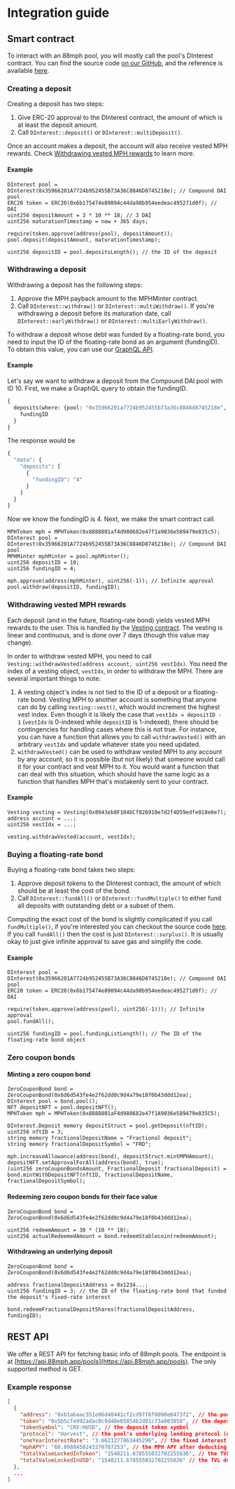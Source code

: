 # Integration guide

## Smart contract

To interact with an 88mph pool, you will mostly call the pool's DInterest contract. You can find the source code [on our GitHub](https://github.com/88mphapp/88mph-contracts/blob/master/contracts/DInterest.sol), and the reference is available [here](https://88mph.app/docs/smartcontract/#dinterest).

### Creating a deposit

Creating a deposit has two steps:

1. Give ERC-20 approval to the DInterest contract, the amount of which is at least the deposit amount.
2. Call `DInterest::deposit()` or `DInterest::multiDeposit()`.

Once an account makes a deposit, the account will also receive vested MPH rewards. Check [Withdrawing vested MPH rewards](#withdrawing-vested-mph-rewards) to learn more.

#### Example

```solidity
DInterest pool = DInterest(0x35966201A7724b952455B73A36C8846D8745218e); // Compound DAI pool
ERC20 token = ERC20(0x6b175474e89094c44da98b954eedeac495271d0f); // DAI
uint256 depositAmount = 3 * 10 ** 18; // 3 DAI
uint256 maturationTimestamp = now + 365 days;

require(token.approve(address(pool), depositAmount));
pool.deposit(depositAmount, maturationTimestamp);

uint256 depositID = pool.depositsLength(); // the ID of the deposit
```

### Withdrawing a deposit

Withdrawing a deposit has the following steps:

1. Approve the MPH payback amount to the MPHMinter contract.
2. Call `DInterest::withdraw()` or `DInterest::multiWithdraw()`. If you're withdrawing a deposit before its maturation date, call `DInterest::earlyWithdraw()` or `DInterest::multiEarlyWithdraw()`.

To withdraw a deposit whose debt was funded by a floating-rate bond, you need to input the ID of the floating-rate bond as an argument (fundingID). To obtain this value, you can use our [GraphQL API](https://thegraph.com/explorer/subgraph/bacon-labs/eighty-eight-mph).

#### Example

Let's say we want to withdraw a deposit from the Compound DAI pool with ID 10. First, we make a GraphQL query to obtain the fundingID.

```graphql
{
  deposits(where: {pool: "0x35966201a7724b952455b73a36c8846d8745218e", nftID: 10}) {
    fundingID
  }
}
```

The response would be

```graphql
{
  "data": {
    "deposits": [
      {
        "fundingID": "4"
      }
    ]
  }
}
```

Now we know the fundingID is 4. Next, we make the smart contract call.

```solidity
MPHToken mph = MPHToken(0x8888801af4d980682e47f1a9036e589479e835c5);
DInterest pool = DInterest(0x35966201A7724b952455B73A36C8846D8745218e); // Compound DAI pool
MPHMinter mphMinter = pool.mphMinter();
uint256 depositID = 10;
uint256 fundingID = 4;

mph.approve(address(mphMinter), uint256(-1)); // Infinite approval
pool.withdraw(depositID, fundingID);
```

### Withdrawing vested MPH rewards

Each deposit (and in the future, floating-rate bond) yields vested MPH rewards to the user. This is handled by the [Vesting contract](https://github.com/88mphapp/88mph-contracts/blob/master/contracts/rewards/Vesting.sol). The vesting is linear and continuous, and is done over 7 days (though this value may change).

In order to withdraw vested MPH, you need to call `Vesting::withdrawVested(address account, uint256 vestIdx)`. You need the index of a vesting object, `vestIdx`, in order to withdraw the MPH. There are several important things to note:

1. A vesting object's index is not tied to the ID of a deposit or a floating-rate bond. Vesting MPH to another account is something that anyone can do by calling `Vesting::vest()`, which would increment the highest vest index. Even though it is likely the case that `vestIdx = depositID - 1` (`vestIdx` is 0-indexed while `depositID` is 1-indexed), there should be contingencies for handling cases where this is not true. For instance, you can have a function that allows you to call `withdrawVested()` with an arbitrary `vestIdx` and update whatever state you need updated.
2. `withdrawVested()` can be used to withdraw vested MPH to any account by any account, so it is possible (but not likely) that someone would call it for your contract and vest MPH to it. You would want a function that can deal with this situation, which should have the same logic as a function that handles MPH that's mistakenly sent to your contract.

#### Example

```solidity
Vesting vesting = Vesting(0x8943eb8F104bCf826910e7d2f4D59edfe018e0e7);
address account = ...;
uint256 vestIdx = ...;

vesting.withdrawVested(account, vestIdx);
```

### Buying a floating-rate bond

Buying a floating-rate bond takes two steps:

1. Approve deposit tokens to the DInterest contract, the amount of which should be at least the cost of the bond.
2. Call `DInterest::fundAll()` or `DInterest::fundMultiple()` to either fund all deposits with outstanding debt or a subset of them.

Computing the exact cost of the bond is slightly complicated if you call `fundMultiple()`, if you're interested you can checkout the source code [here](https://github.com/88mphapp/88mph-contracts/blob/787e9571951840897fe4b36f9bf3d4b493620c5b/contracts/DInterest.sol#L292). If you call `fundAll()` then the cost is just `DInterest::surplus()`. It is usually okay to just give infinite approval to save gas and simplify the code.

#### Example

```solidity
DInterest pool = DInterest(0x35966201A7724b952455B73A36C8846D8745218e); // Compound DAI pool
ERC20 token = ERC20(0x6b175474e89094c44da98b954eedeac495271d0f); // DAI

require(token.approve(address(pool), uint256(-1))); // Infinite approval
pool.fundAll();

uint256 fundingID = pool.fundingListLength(); // The ID of the floating-rate bond object
```

### Zero coupon bonds

#### Minting a zero coupon bond

```solidity
ZeroCouponBond bond = ZeroCouponBond(0x6d6d543fe4e2f62dd0c9d4a79e18f0b43ddd12ea);
DInterest pool = bond.pool();
NFT depositNFT = pool.depositNFT();
MPHToken mph = MPHToken(0x8888801aF4d980682e47f1A9036e589479e835C5);

DInterest.Deposit memory depositStruct = pool.getDeposit(nftID);
uint256 nftID = 3;
string memory fractionalDepositName = "Fractional deposit";
string memory fractionalDepositSymbol = "FRD";

mph.increaseAllowance(address(bond), depositStruct.mintMPHAmount);
depositNFT.setApprovalForAll(address(bond), true);
(uint256 zeroCouponBondsAmount, FractionalDeposit fractionalDeposit) = bond.mintWithDepositNFT(nftID, fractionalDepositName, fractionalDepositSymbol);
```

#### Redeeming zero coupon bonds for their face value

```solidity
ZeroCouponBond bond = ZeroCouponBond(0x6d6d543fe4e2f62dd0c9d4a79e18f0b43ddd12ea);

uint256 redeemAmount = 30 * (10 ** 18);
uint256 actualRedeemedAmount = bond.redeemStablecoin(redeemAmount);
```

#### Withdrawing an underlying deposit

```solidity
ZeroCouponBond bond = ZeroCouponBond(0x6d6d543fe4e2f62dd0c9d4a79e18f0b43ddd12ea);

address fractionalDepositAddress = 0x1234...;
uint256 fundingID = 3; // the ID of the floating-rate bond that funded the deposit's fixed-rate interest

bond.redeemFractionalDepositShares(fractionalDepositAddress, fundingID);
```

## REST API

We offer a REST API for fetching basic info of 88mph pools. The endpoint is at [https://api.88mph.app/pools](https://api.88mph.app/pools). The only supported method is GET.

### Example response

```json
[
  {
    "address": "0xb1abaac351e06d40441cf2cd97f6f0098e6473f2", // the pool's DInterest contract
    "token": "0x5b5cfe992adac0c9d48e05854b2d91c73a003858", // the deposit token address
    "tokenSymbol": "CRV:HUSD", // the deposit token symbol
    "protocol": "Harvest", // the pool's underlying lending protocol (e.g. Compound, Aave, Harvest)
    "oneYearInterestRate": "3.6621277863445296", // the fixed interest rate, in percent (e.g. 3.6 means 3.6%)
    "mphAPY": "60.8988450243270707253", // the MPH APY after deducting the payback amount, in percent
    "totalValueLockedInToken": "1548211.678555032702255836", // the TVL denominated in the deposit token
    "totalValueLockedInUSD": "1548211.678555032702255836" // the TVL denominated in USD
  },
  ...
]
```

